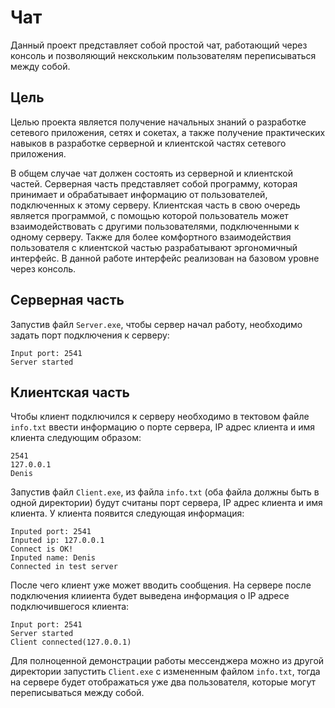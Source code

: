 # Чат

Данный проект представляет собой простой чат, работающий через консоль и позволяющий некскольким пользователям переписываться между собой.

## Цель
Целью проекта является получение начальных знаний о разработке сетевого приложения, сетях и сокетах, а также получение практических навыков в разработке серверной и клиентской частях сетевого приложения.

В общем случае чат должен состоять из серверной и клиентской частей.
Серверная часть представляет собой программу, которая принимает и обрабатывает информацию от пользователей, подключенных к этому серверу.
Клиентская часть в свою очередь является программой, с помощью которой пользователь может взаимодействовать с другими пользователями, подключенными к одному серверу. Также для более комфортного взаимодействия пользователя с клиентской частью разрабатывают эргономичный интерфейс. В данной работе интерфейс реализован на базовом уровне через консоль.

## Серверная часть

Запустив файл `Server.exe`, чтобы сервер начал работу, необходимо задать порт подключения к серверу:
```
Input port: 2541
Server started
```

## Клиентская часть

Чтобы клиент подключился к серверу необходимо в тектовом файле `info.txt` ввести информацию о порте сервера, IP адрес клиента и имя клиента следующим образом:
```
2541
127.0.0.1
Denis
```
Запустив файл `Client.exe`, из файла `info.txt` (оба файла должны быть в одной директории) будут считаны порт сервера, IP адрес клиента и имя клиента. У клиента появится следующая информация:
```
Inputed port: 2541
Inputed ip: 127.0.0.1
Connect is OK!
Inputed name: Denis
Connected in test server
```
После чего клиент уже может вводить сообщения.
На сервере после подключения клииента будет выведена информация о IP адресе подключившегося клиента:
```
Input port: 2541
Server started
Client connected(127.0.0.1)
```
Для полноценной демонстрации работы мессенджера можно из другой директории запустить `Client.exe` с измененным файлом `info.txt`, тогда на сервере будет отображаться уже два пользователя, которые могут переписываться между собой.
